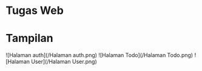 # Tugas Web
# Tampilan
![Halaman auth](/Halaman auth.png)
![Halaman Todo](/Halaman Todo.png)
![Halaman User](/Halaman User.png)
